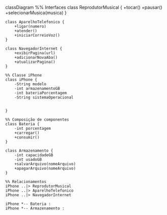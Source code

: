classDiagram
    %% Interfaces
    class ReprodutorMusical {
        +tocar()
        +pausar()
        +selecionarMusica(musica)
    }

    class AparelhoTelefonico {
        +ligar(numero)
        +atender()
        +iniciarCorreioVoz()
    }

    class NavegadorInternet {
        +exibirPagina(url)
        +adicionarNovaAba()
        +atualizarPagina()
    }

    %% Classe iPhone
    class iPhone {
        -String modelo
        -int armazenamentoGB
        -int bateriaPorcentagem
        -String sistemaOperacional
       
      
    }

    %% Composição de componentes
    class Bateria {
        -int porcentagem
        +carregar()
        +consumir()
    }

    class Armazenamento {
        -int capacidadeGB
        -int usadoGB
        +salvarArquivo(nomeArquivo)
        +apagarArquivo(nomeArquivo)
    }

    %% Relacionamentos
    iPhone ..|> ReprodutorMusical
    iPhone ..|> AparelhoTelefonico
    iPhone ..|> NavegadorInternet

    iPhone *-- Bateria : 
    iPhone *-- Armazenamento : 


